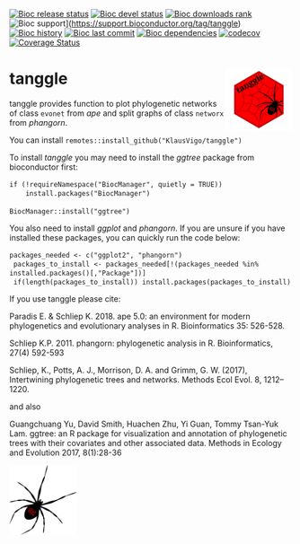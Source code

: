 [![Bioc release status](http://www.bioconductor.org/shields/build/release/bioc/tanggle.svg)](https://bioconductor.org/checkResults/release/bioc-LATEST/tanggle)
[![Bioc devel status](http://www.bioconductor.org/shields/build/devel/bioc/tanggle.svg)](https://bioconductor.org/checkResults/devel/bioc-LATEST/tanggle)
[![Bioc downloads rank](https://bioconductor.org/shields/downloads/release/tanggle.svg)](http://bioconductor.org/packages/stats/bioc/tanggle/)
![Bioc support](https://bioconductor.org/shields/posts/tanggle.svg)](https://support.bioconductor.org/tag/tanggle)
[![Bioc history](https://bioconductor.org/shields/years-in-bioc/tanggle.svg)](https://bioconductor.org/packages/release/bioc/html/tanggle.html#since)
[![Bioc last commit](https://bioconductor.org/shields/lastcommit/devel/bioc/tanggle.svg)](http://bioconductor.org/checkResults/devel/bioc-LATEST/tanggle/)
[![Bioc dependencies](https://bioconductor.org/shields/dependencies/release/tanggle.svg)](https://bioconductor.org/packages/release/bioc/html/tanggle.html#since)
[![codecov](https://codecov.io/gh/KlausVigo/tanggle/branch/master/graph/badge.svg)](https://codecov.io/gh/KlausVigo/tanggle)
[![Coverage Status](https://coveralls.io/repos/github/KlausVigo/tanggle/badge.svg?branch=master)](https://coveralls.io/github/KlausVigo/tanggle?branch=master)

# tanggle <a href='https://klausvigo.github.io/tanggle'><img src='inst/extdata/logo.png' align="right" height="110" /></a>


tanggle provides function to plot phylogenetic networks of class `evonet` from *ape* and split graphs of class `networx` from *phangorn*.

You can install `remotes::install_github("KlausVigo/tanggle")`

To install *tanggle* you may need to install the *ggtree* package from bioconductor first:
```
if (!requireNamespace("BiocManager", quietly = TRUE))
    install.packages("BiocManager")

BiocManager::install("ggtree")
```

You also need to install *ggplot* and *phangorn*. If you are unsure if you have installed these packages, you can quickly run the code below:
```
packages_needed <- c("ggplot2", "phangorn")
 packages_to_install <- packages_needed[!(packages_needed %in% installed.packages()[,"Package"])]
 if(length(packages_to_install)) install.packages(packages_to_install)
```

If you use tanggle please cite:

Paradis E. & Schliep K. 2018. ape 5.0: an environment for modern phylogenetics 
and evolutionary analyses in R. Bioinformatics 35: 526-528.

Schliep K.P. 2011. phangorn: phylogenetic analysis in R. Bioinformatics, 27(4) 592-593

Schliep, K., Potts, A. J., Morrison, D. A. and Grimm, G. W. (2017), Intertwining phylogenetic trees and networks. Methods Ecol Evol. 8, 1212–1220.

and also 

Guangchuang Yu, David Smith, Huachen Zhu, Yi Guan, Tommy Tsan-Yuk Lam. ggtree: an R package for visualization and annotation of phylogenetic trees with their covariates and other associated data. Methods in Ecology and Evolution 2017, 8(1):28-36


<img src="inst/extdata/spider.png" align="left" width="120" />
